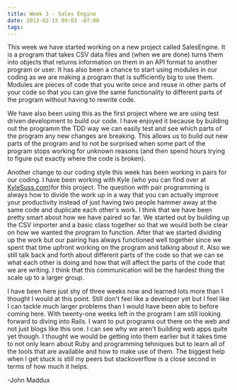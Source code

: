 ```yaml
---
title: Week 3 - Sales Engine
date: 2013-02-15 09:03 -07:00
tags:
---
```


This week we have started working on a new project called SalesEngine. It is a program that takes CSV data files and (when we are done) turns them into objects that returns information on them in an API format to another program or user. It has also been a chance to start using modules in our coding as we are making a program that is sufficiently big to use them. Modules are pieces of code that you write once and reuse in other parts of your code so that you can give the same functionality to different parts of the program without having to rewrite code.    

We have also been using this as the first project where we are using test driven development to build our code. I have enjoyed it because by building out the programm the TDD way we can easily test and see which parts of the program any new changes are breaking. This allows us to build out new parts of the program and to not be surprised when some part of the program stops working for unknown reasons (and then spend hours trying to figure out exactly where the code is broken).

Another change to our coding style this week has been working in pairs for our coding. I have been working with Kyle (who you can find over at [KyleSuss.com](http://www.kylesuss.com/))for this project. The question with pair programming is always how to divide the work up in a way that you can actually improve your productivity instead of just having two people hammer away at the same code and duplicate each other's work. I think that we have been pretty smart about how we have paired so far. We started out by building up the CSV importer and a basic class together so that we would both be clear on how we wanted the program to function. After that we started dividing up the work but our pairing has always functioned well together since we spent that time upfront working on the program and talking about it. Also we still talk back and forth about different parts of the code so that we can se what each other is doing and how that will affect the parts of the code that we are writing. I think that this communication will be the hardest thing the scale up to a larger group.

I have been here just shy of three weeks now and learned lots more than I thought I would at this point. Still don't feel like a developer yet but I feel like I can tackle much larger problems than I would have been able to before coming here. With twenty-one weeks left in the program I am still looking forward to diving into Rails. I want to put programs out there on the web and not just blogs like this one. I can see why we aren't building web apps quite yet though. I thought we would be getting into them earlier but it takes time to not only learn about Ruby and programming tehniques but to learn all of the tools that are available and how to make use of them. The biggest help when I get stuck is still my peers but stackoverflow is a close second in terms of how much it helps.

-John Maddux
